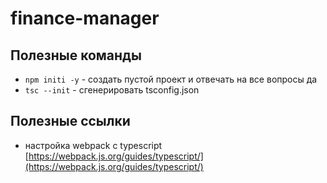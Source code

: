 # finance-manager

## Полезные команды

- `npm initi -y` - создать пустой проект и отвечать на все вопросы да
- `tsc --init` - сгенерировать tsconfig.json

## Полезные ссылки

- настройка webpack с typescript [https://webpack.js.org/guides/typescript/](https://webpack.js.org/guides/typescript/)
